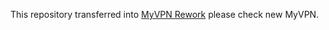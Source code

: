 This repository transferred into [MyVPN Rework](https://github.com/doxart/MyVPN-RW) please check new MyVPN.
